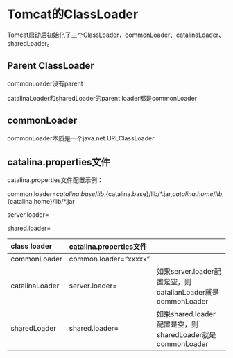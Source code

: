 # Tomcat的ClassLoader

Tomcat启动后初始化了三个ClassLoader，commonLoader、catalinaLoader、sharedLoader。

## Parent ClassLoader

commonLoader没有parent

catalinaLoader和sharedLoader的parent loader都是commonLoader

## commonLoader

commonLoader本质是一个java.net.URLClassLoader

## catalina.properties文件

catalina.properties文件配置示例：

common.loader=${catalina.base}/lib,${catalina.base}/lib/\*.jar,${catalina.home}/lib,${catalina.home}/lib/\*.jar

server.loader=

shared.loader=

| class loader | catalina.properties文件 |  |
| :--- | :--- | :--- |
| commonLoader | common.loader=“xxxxx” |  |
| catalinaLoader | server.loader= | 如果server.loader配置是空，则catalianLoader就是commonLoader |
| sharedLoader | shared.loader= | 如果shared.loader配置是空，则sharedLoader就是commonLoader |



